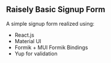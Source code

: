 ## Raisely Basic Signup Form

A simple signup form realized using:

* React.js
* Material UI
* Formik + MUI Formik Bindings
* Yup for validation